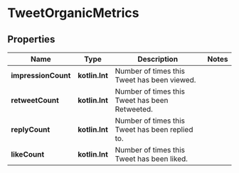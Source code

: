 
# TweetOrganicMetrics

## Properties
Name | Type | Description | Notes
------------ | ------------- | ------------- | -------------
**impressionCount** | **kotlin.Int** | Number of times this Tweet has been viewed. | 
**retweetCount** | **kotlin.Int** | Number of times this Tweet has been Retweeted. | 
**replyCount** | **kotlin.Int** | Number of times this Tweet has been replied to. | 
**likeCount** | **kotlin.Int** | Number of times this Tweet has been liked. | 



